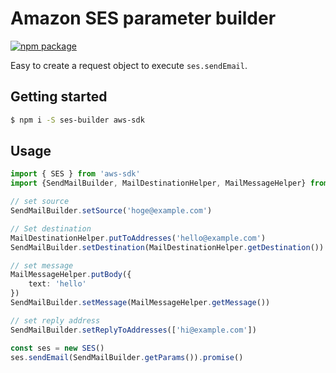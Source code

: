 # Amazon SES parameter builder
[![npm package][npm-badge]][npm]

[npm-badge]: https://img.shields.io/npm/v/ses-builder.png?style=flat-square
[npm]: https://www.npmjs.org/package/ses-builder

Easy to create a request object to execute `ses.sendEmail`.

## Getting started


```bash
$ npm i -S ses-builder aws-sdk
```

## Usage

```typescript
import { SES } from 'aws-sdk'
import {SendMailBuilder, MailDestinationHelper, MailMessageHelper} from 'ses-builder'

// set source
SendMailBuilder.setSource('hoge@example.com')

// Set destination
MailDestinationHelper.putToAddresses('hello@example.com')
SendMailBuilder.setDestination(MailDestinationHelper.getDestination())

// set message
MailMessageHelper.putBody({
    text: 'hello'
})
SendMailBuilder.setMessage(MailMessageHelper.getMessage())

// set reply address
SendMailBuilder.setReplyToAddresses(['hi@example.com'])

const ses = new SES()
ses.sendEmail(SendMailBuilder.getParams()).promise()
```
